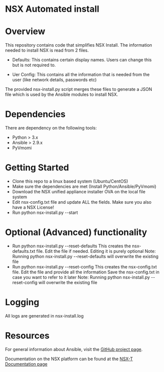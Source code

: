 # NSX Automated install

# Overview
This repository contains code that simplifies NSX Install. The information needed to install NSX is read from 2 files.

* Defaults: This contains certain display names. Users can change this but is not required to.

* Uer Config: This contains all the information that is needed from the user (like network details, passwords etc)

The provided nsx-install.py script merges these files to generate a JSON file which is used by the Ansible modules to install NSX.

# Dependencies
There are dependency on the following tools:
* Python > 3.x
* Ansible > 2.9.x
* PyVmomi

# Getting Started
* Clone this repo to a linux based system (Ubuntu/CentOS)
* Make sure the dependencies are met (Install Python/Ansible/PyVmomi)
* Download the NSX unified appliance installer OVA on the local file system
* Edit nsx-config.txt file and update ALL the fields. Make sure you also have a NSX License!
* Run python nsx-install.py --start

# Optional (Advanced) functionality
* Run python nsx-install.py --reset-defaults
  This creates the nsx-defaults.txt file. Edit the file if needed. Editing it is purely optional
  Note: Running python nsx-install.py --reset-defaults will overwrite the existing file
* Run python nsx-install.py --reset-config
  This creates the nsx-config.txt file. Edit the file and provide all the information
  Save the nsx-config.txt in case you want to refer to it later
  Note: Running python nsx-install.py --reset-config will overwrite the existing file

# Logging
All logs are generated in nsx-install.log


# Resources
For general information about Ansible, visit the [GitHub project page][an-github].

[an-github]: https://github.com/ansible/ansible

Documentation on the NSX platform can be found at the [NSX-T Documentation page](https://docs.vmware.com/en/VMware-NSX-T/index.html)

